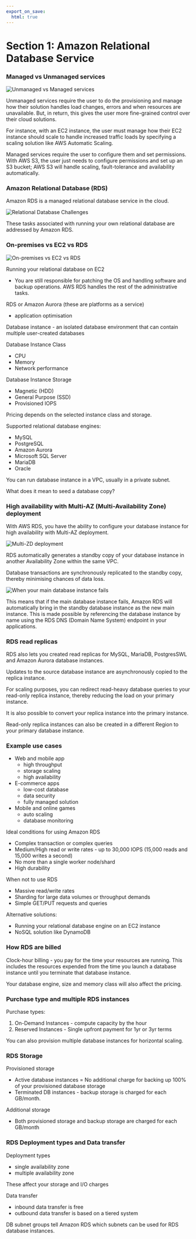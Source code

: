 ```yaml
---
export_on_save:
  html: true
---
```

# Section 1: Amazon Relational Database Service

### Managed vs Unmanaged services

![Unmanaged vs Managed services](images/managed_vs_unmanaged_services.png)

Unmanaged services require the user to do the provisioning and manage how their solution handles load changes, errors and when resources are unavailable. But, in return, this gives the user more fine-grained control over their cloud solutions.

For instance, with an EC2 instance, the user must manage how their EC2 instance should scale to handle increased traffic loads by specifying a scaling solution like AWS Automatic Scaling. 

Managed services require the user to configure them and set permissions. With AWS S3, the user just needs to configure permissions and set up an S3 bucket; AWS S3 will handle scaling, fault-tolerance and availability automatically.

### Amazon Relational Database (RDS)

Amazon RDS is a managed relational database service in the cloud.

![Relational Database Challenges](images/relational_database_challenges.png)

These tasks associated with running your own relational database are addressed by Amazon RDS.

### On-premises vs EC2 vs RDS

![On-premises vs EC2 vs RDS](images/onPremises_ec2_rds_comparison.png)

Running your relational database on EC2
- You are still responsible for patching the OS and handling software and backup operations. AWS RDS handles the rest of the administrative tasks.

RDS or Amazon Aurora (these are platforms as a service)
- application optimisation


Database instance - an isolated database environment that can contain multiple user-created databases

Database Instance Class
- CPU
- Memory
- Network performance

Database Instance Storage
- Magnetic (HDD)
- General Purpose (SSD)
- Provisioned IOPS

Pricing depends on the selected instance class and storage.

Supported relational database engines:
- MySQL
- PostgreSQL
- Amazon Aurora
- Microsoft SQL Server
- MariaDB
- Oracle

You can run database instance in a VPC, usually in a private subnet.

What does it mean to seed a database copy?

### High availability with Multi-AZ (Multi-Availability Zone) deployment

With AWS RDS, you have the ability to configure your database instance for high availability with Multi-AZ deployment. 

![Multi-ZD deployment](images/multi-az_deployment.png)

RDS automatically generates a standby copy of your database instance in another Availability Zone within the same VPC. 

Database transactions are synchronously replicated to the standby copy, thereby minimising chances of data loss.

![When your main database instance fails](images/multi-az_deployment2.png)

This means that if the main database instance fails, Amazon RDS will automatically bring in the standby database instance as the new main instance. This is made possible by referencing the database instance by name using the RDS DNS (Domain Name System) endpoint in your applications.

### RDS read replicas

RDS also lets you created read replicas for MySQL, MariaDB, PostgresSWL and Amazon Aurora database instances.

Updates to the source database instance are asynchronously copied to the replica instance.

For scaling purposes, you can redirect read-heavy database queries to your read-only replica instance, thereby reducing the load on your primary instance.

It is also possible to convert your replica instance into the primary instance.

Read-only replica instances can also be created in a different Region to your primary database instance. 

### Example use cases

- Web and mobile app 
  - high throughput
  - storage scaling
  - high availability
- E-commerce apps
  - low-cost database
  - data security
  - fully managed solution
- Mobile and online games
  - auto scaling
  - database monitoring
  

Ideal conditions for using Amazon RDS
- Complex transaction or complex queries
- Medium/High read or write rates - up to 30,000 IOPS (15,000 reads and 15,000 writes a second)
- No more than a single worker node/shard
- High durability

When not to use RDS
- Massive read/write rates
- Sharding for large data volumes or throughput demands
- Simple GET/PUT requests and queries
 
Alternative solutions:
- Running your relational database engine on an EC2 instance
- NoSQL solution like DynamoDB


### How RDS are billed

Clock-hour billing - you pay for the time your resources are running. This includes the resources expended from the time you launch a database instance until you terminate that database instance.

Your database engine, size and memory class will also affect the pricing.

### Purchase type and multiple RDS instances

Purchase types:
1. On-Demand Instances - compute capacity by the hour
2. Reserved Instances - Single upfront payment for 1yr or 3yr terms

You can also provision multiple database instances for horizontal scaling.

### RDS Storage

Provisioned storage 
  - Active database instances = No additional charge for backing up 100% of your provisioned database storage
  - Terminated DB instances - backup storage is charged for each GB/month.
  
Additional storage
  - Both provisioned storage and backup storage are charged for each GB/month


### RDS Deployment types and Data transfer

Deployment types
- single availability zone
- multiple availability zone

These affect your storage and I/O charges

Data transfer
  - inbound data transfer is free
  - outbound data transfer is based on a tiered system


DB subnet groups tell Amazon RDS which subnets can be used for RDS database instances.


